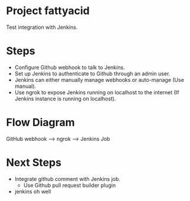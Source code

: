 # Project fattyacid
Test integration with Jenkins.

# Steps
- Configure Github webhook to talk to Jenkins.
- Set up Jenkins to authenticate to Github through an admin user.
- Jenkins can either manually manage webhooks or auto-manage (Use manual).
- Use ngrok to expose Jenkins running on localhost to the internet (If Jenkins instance is running on localhost).

# Flow Diagram
GitHub webhook --> ngrok --> Jenkins Job

# Next Steps
- Integrate github comment with Jenkins job.
  - Use Github pull request builder plugin
- jenkins oh well
